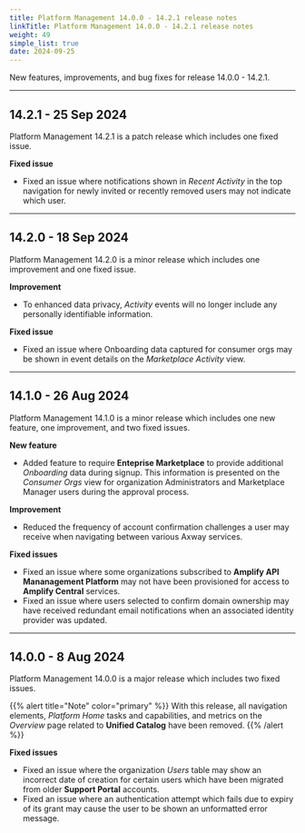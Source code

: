 ```yaml
---
title: Platform Management 14.0.0 - 14.2.1 release notes
linkTitle: Platform Management 14.0.0 - 14.2.1 release notes
weight: 49
simple_list: true
date: 2024-09-25
---
```


New features, improvements, and bug fixes for release 14.0.0 - 14.2.1.

---

## 14.2.1 - 25 Sep 2024

Platform Management 14.2.1 is a patch release which includes one fixed issue.

__Fixed issue__

* Fixed an issue where notifications shown in *Recent Activity* in the top navigation for newly invited or recently removed users may not indicate which user.

---

## 14.2.0 - 18 Sep 2024

Platform Management 14.2.0 is a minor release which includes one improvement and one fixed issue.

__Improvement__

* To enhanced data privacy, *Activity* events will no longer include any personally identifiable information.

__Fixed issue__

* Fixed an issue where Onboarding data captured for consumer orgs may be shown in event details on the *Marketplace Activity* view.

---

## 14.1.0 - 26 Aug 2024

Platform Management 14.1.0 is a minor release which includes one new feature, one improvement, and two fixed issues.

__New feature__

* Added feature to require __Enteprise Marketplace__ to provide additional *Onboarding* data during signup. This information is presented on the *Consumer Orgs* view for organization Administrators and Marketplace Manager users during the approval process.

__Improvement__

* Reduced the frequency of account confirmation challenges a user may receive when navigating between various Axway services.

__Fixed issues__

* Fixed an issue where some organizations subscribed to __Amplify API Mananagement Platform__ may not have been provisioned for access to __Amplify Central__ services.
* Fixed an issue where users selected to confirm domain ownership may have received redundant email notifications when an associated identity provider was updated.

---

## 14.0.0 - 8 Aug 2024

Platform Management 14.0.0 is a major release which includes two fixed issues.

{{% alert title="Note" color="primary" %}}
With this release, all navigation elements, *Platform Home* tasks and capabilities, and metrics on the *Overview* page related to __Unified Catalog__ have been removed.
{{% /alert %}}

__Fixed issues__

* Fixed an issue where the organization *Users* table may show an incorrect date of creation for certain users which have been migrated from older __Support Portal__ accounts.
* Fixed an issue where an authentication attempt which fails due to expiry of its grant may cause the user to be shown an unformatted error message.
